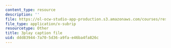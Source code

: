 ```yaml
---
content_type: resource
description: ''
file: https://ol-ocw-studio-app-production.s3.amazonaws.com/courses/res-18-009-learn-differential-equations-up-close-with-gilbert-strang-and-cleve-moler-fall-2015/ddd839447a705d36a9fae46ba4fa826c_WZMQdLW4COQ.srt
file_type: application/x-subrip
resourcetype: Other
title: 3play caption file
uid: ddd83944-7a70-5d36-a9fa-e46ba4fa826c
---
```

